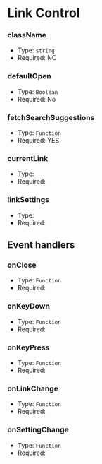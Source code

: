 # Link Control

### className

- Type: `string`
- Required: NO

### defaultOpen

- Type: `Boolean`
- Required: No

### fetchSearchSuggestions

- Type: `Function`
- Required: YES

### currentLink

- Type:
- Required:

### linkSettings

- Type:
- Required:

## Event handlers

### onClose

- Type: `Function`
- Required:

### onKeyDown

- Type: `Function`
- Required:

### onKeyPress

- Type: `Function`
- Required:

### onLinkChange

- Type: `Function`
- Required:

### onSettingChange

- Type: `Function`
- Required:
